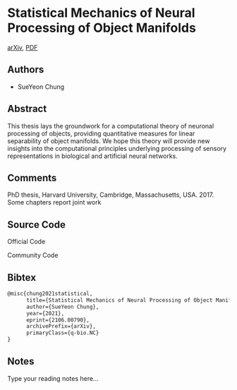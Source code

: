 
# Statistical Mechanics of Neural Processing of Object Manifolds

[arXiv](https://arxiv.org/abs/2106.0790), [PDF](https://arxiv.org/pdf/2106.0790.pdf)

## Authors

- SueYeon Chung

## Abstract

This thesis lays the groundwork for a computational theory of neuronal processing of objects, providing quantitative measures for linear separability of object manifolds. We hope this theory will provide new insights into the computational principles underlying processing of sensory representations in biological and artificial neural networks.

## Comments

PhD thesis, Harvard University, Cambridge, Massachusetts, USA. 2017. Some chapters report joint work

## Source Code

Official Code



Community Code



## Bibtex

```tex
@misc{chung2021statistical,
      title={Statistical Mechanics of Neural Processing of Object Manifolds}, 
      author={SueYeon Chung},
      year={2021},
      eprint={2106.00790},
      archivePrefix={arXiv},
      primaryClass={q-bio.NC}
}
```

## Notes

Type your reading notes here...

